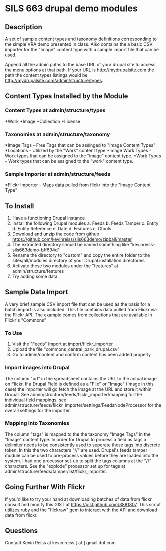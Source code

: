 # SILS 663 drupal demo modules

## Description

A set of sample content types and taxonomy definitions corresponding to
the simple VRA demo presented in class. Also contains the a basic CSV
importer for the "Image" content type with a sample import file that can
be used. 

Append all the admin paths to the base URL of your drupal site to access
the menu options at that path. If your URL is http://mydrupalsite.com
the path the content types listings would be
http://mydrupalsite.com/admin/structure/types.


## Content Types Installed by the Module

### Content Types at admin/structure/types

*Work
*Image
*Collection
*License

### Taxonomies at admin/structure/taxonomy

*Image Tags - Free Tags that can be assinged to "Image Content Types"
*Locations - Utilized by the "Work" content type
*Image Work Types - Work types that can be assigned to the "image"
content type.
*Work Types - Work types that can be assigned to the "work" content
type.

### Sample Importer at admin/structure/feeds

*Flickr Importer - Maps data pulled from flickr into the "Image Content
Type"
  

## To Install

1. Have a functioning Drupal instance
2. Install the following Drupal modules
   a. Feeds 
   b. Feeds Tamper
   c. Entity 
   d. Entity Reference
   e. Date
   d. Features
   c. Ctools
3. Download and unzip the code from github
   https://github.com/kevinreiss/sils663demo/zipball/master
5. The extracted directory should be named something like
   "kevinreiss-sils663demo-bff694d"  
6. Rename the directory to "custom" and copy the entire folder to the sites/all/modules directory of your Drupal installation
   directories
7. Activate these two modules under the "features" at admin/structure/features
8. Try adding some data. 


## Sample Data Import

A very brief sample CSV import file that can be used as the basis for a
batch import is also included. This file contains
data pulled from Flickr via the Flickr API. The example comes from
collections that are available in Flickr's "Commons"

### To Use

1. Visit the "Feeds" Import  at import/flickr_importer
2. Upload the file "commons_central_park_drupal.csv"
3. Go to admin/content and confirm content has been added properly

### Import images into Drupal

The column "url" in the spreadsheet contains the URL to the actual image
on Flickr. If a Drupal Field is defined as a "File" or "Image" (Image in
this case) the importer will go fetch the image at the URL and store it
within Drupal. See admin/structure/feeds/flickr_importer/mapping for the
individual field mappings, see
admin/structure/feeds/flickr_importer/settings/FeedsNodeProcessor for
the overall settings for the importer. 

### Mapping into Taxonomies

The column "tags" is mapped to the the taxonomy "Image
Tags" in the "Image" content type. In order for Drupal to process a
field as tags a delimiter needs to be consistently used to seperate
these tags into discrete token. In this the two characters "//" are
used. Drupal's feeds tamper module can be used to pre-process values
before they are loaded into the system. I had one processor set-up to
split the tags columns at the "//" characters. See the "explode"
processor set up for tags at
admin/structure/feeds/tamper/list/flickr_importer.  


## Going Further With Flickr

If you'd like to try your hand at downloading batches of data from
flickr consult and modify this GIST at https://gist.github.com/3881807. This script
utilizes ruby and the "flickraw" gem to interact with the API and
download data from flickr.

## Questions
Contact Kevin Reiss at kevin.reiss [ at ] gmail dot com 
